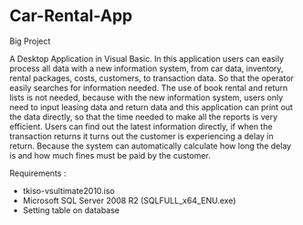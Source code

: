 # Car-Rental-App

Big Project

A Desktop Application in Visual Basic. In this application users can easily process all data with a new information system, from car data, inventory, rental packages, costs, customers, to transaction data. So that the operator easily searches for information needed.
The use of book rental and return lists is not needed, because with the new information system, users only need to input leasing data and return data and this application can print out the data directly, so that the time needed to make all the reports is very efficient.
Users can find out the latest information directly, if when the transaction returns it turns out the customer is experiencing a delay in return. Because the system can automatically calculate how long the delay is and how much fines must be paid by the customer.

Requirements :
- tkiso-vsultimate2010.iso
- Microsoft SQL Server 2008 R2 (SQLFULL_x64_ENU.exe)
- Setting table on database
